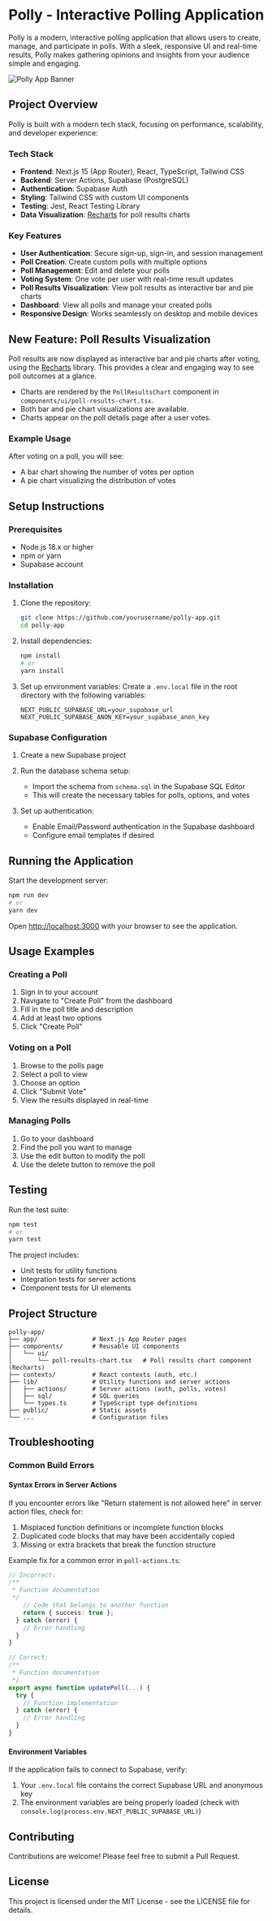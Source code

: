 # Polly - Interactive Polling Application

Polly is a modern, interactive polling application that allows users to create, manage, and participate in polls. With a sleek, responsive UI and real-time results, Polly makes gathering opinions and insights from your audience simple and engaging.

![Polly App Banner](public/vercel.svg)

## Project Overview

Polly is built with a modern tech stack, focusing on performance, scalability, and developer experience:

### Tech Stack

- **Frontend**: Next.js 15 (App Router), React, TypeScript, Tailwind CSS
- **Backend**: Server Actions, Supabase (PostgreSQL)
- **Authentication**: Supabase Auth
- **Styling**: Tailwind CSS with custom UI components
- **Testing**: Jest, React Testing Library
- **Data Visualization**: [Recharts](https://recharts.org/) for poll results charts

### Key Features

- **User Authentication**: Secure sign-up, sign-in, and session management
- **Poll Creation**: Create custom polls with multiple options
- **Poll Management**: Edit and delete your polls
- **Voting System**: One vote per user with real-time result updates
- **Poll Results Visualization**: View poll results as interactive bar and pie charts
- **Dashboard**: View all polls and manage your created polls
- **Responsive Design**: Works seamlessly on desktop and mobile devices

## New Feature: Poll Results Visualization

Poll results are now displayed as interactive bar and pie charts after voting, using the [Recharts](https://recharts.org/) library. This provides a clear and engaging way to see poll outcomes at a glance.

- Charts are rendered by the `PollResultsChart` component in `components/ui/poll-results-chart.tsx`.
- Both bar and pie chart visualizations are available.
- Charts appear on the poll details page after a user votes.

### Example Usage

After voting on a poll, you will see:

- A bar chart showing the number of votes per option
- A pie chart visualizing the distribution of votes

## Setup Instructions

### Prerequisites

- Node.js 18.x or higher
- npm or yarn
- Supabase account

### Installation

1. Clone the repository:

   ```bash
   git clone https://github.com/yourusername/polly-app.git
   cd polly-app
   ```

2. Install dependencies:

   ```bash
   npm install
   # or
   yarn install
   ```

3. Set up environment variables:
   Create a `.env.local` file in the root directory with the following variables:
   ```
   NEXT_PUBLIC_SUPABASE_URL=your_supabase_url
   NEXT_PUBLIC_SUPABASE_ANON_KEY=your_supabase_anon_key
   ```

### Supabase Configuration

1. Create a new Supabase project
2. Run the database schema setup:

   - Import the schema from `schema.sql` in the Supabase SQL Editor
   - This will create the necessary tables for polls, options, and votes

3. Set up authentication:
   - Enable Email/Password authentication in the Supabase dashboard
   - Configure email templates if desired

## Running the Application

Start the development server:

```bash
npm run dev
# or
yarn dev
```

Open [http://localhost:3000](http://localhost:3000) with your browser to see the application.

## Usage Examples

### Creating a Poll

1. Sign in to your account
2. Navigate to "Create Poll" from the dashboard
3. Fill in the poll title and description
4. Add at least two options
5. Click "Create Poll"

### Voting on a Poll

1. Browse to the polls page
2. Select a poll to view
3. Choose an option
4. Click "Submit Vote"
5. View the results displayed in real-time

### Managing Polls

1. Go to your dashboard
2. Find the poll you want to manage
3. Use the edit button to modify the poll
4. Use the delete button to remove the poll

## Testing

Run the test suite:

```bash
npm test
# or
yarn test
```

The project includes:

- Unit tests for utility functions
- Integration tests for server actions
- Component tests for UI elements

## Project Structure

```
polly-app/
├── app/               # Next.js App Router pages
├── components/        # Reusable UI components
│   └── ui/
│       └── poll-results-chart.tsx   # Poll results chart component (Recharts)
├── contexts/          # React contexts (auth, etc.)
├── lib/               # Utility functions and server actions
│   ├── actions/       # Server actions (auth, polls, votes)
│   ├── sql/           # SQL queries
│   └── types.ts       # TypeScript type definitions
├── public/            # Static assets
└── ...                # Configuration files
```

## Troubleshooting

### Common Build Errors

#### Syntax Errors in Server Actions

If you encounter errors like "Return statement is not allowed here" in server action files, check for:

1. Misplaced function definitions or incomplete function blocks
2. Duplicated code blocks that may have been accidentally copied
3. Missing or extra brackets that break the function structure

Example fix for a common error in `poll-actions.ts`:

```typescript
// Incorrect:
/**
 * Function documentation
 */
    // Code that belongs to another function
    return { success: true };
  } catch (error) {
    // Error handling
  }
}

// Correct:
/**
 * Function documentation
 */
export async function updatePoll(...) {
  try {
    // Function implementation
  } catch (error) {
    // Error handling
  }
}
```

#### Environment Variables

If the application fails to connect to Supabase, verify:

1. Your `.env.local` file contains the correct Supabase URL and anonymous key
2. The environment variables are being properly loaded (check with `console.log(process.env.NEXT_PUBLIC_SUPABASE_URL)`)

## Contributing

Contributions are welcome! Please feel free to submit a Pull Request.

## License

This project is licensed under the MIT License - see the LICENSE file for details.
